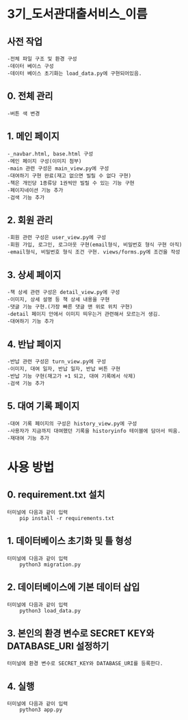 # 3기_도서관대출서비스_이름

## 사전 작업
    -전체 파일 구조 및 환경 구성
    -데이터 베이스 구성
    -데이터 베이스 초기화는 load_data.py에 구현되어있음.

## 0. 전체 관리
    -버튼 색 변경

## 1. 메인 페이지
    -_navbar.html, base.html 구성
    -메인 페이지 구성(이미지 첨부)
    -main 관련 구성은 main_view.py에 구성
    -대여하기 구현 완료(재고 없으면 빌릴 수 없다 구현)
    -책은 개인당 1종류당 1권씩만 빌릴 수 있는 기능 구현
    -페이지네이션 기능 추가
    -검색 기능 추가

## 2. 회원 관리
    -회원 관련 구성은 user_view.py에 구성
    -회원 가입, 로그인, 로그아웃 구현(email형식, 비밀번호 형식 구현 아직)
    -email형식, 비밀번호 형식 조건 구현. views/forms.py에 조건을 작성

## 3. 상세 페이지
    -책 상세 관련 구성은 detail_view.py에 구성
    -이미지, 상세 설명 등 책 상세 내용을 구현
    -댓글 기능 구현.(가장 빠른 댓글 맨 위로 위치 구현)
    -detail 페이지 안에서 이미지 띄우는거 관련해서 모르는거 생김.
    -대여하기 기능 추가

## 4. 반납 페이지
    -반납 관련 구성은 turn_view.py에 구성
    -이미지, 대여 일자, 반납 일자, 반납 버튼 구현
    -반납 기능 구현(재고가 +1 되고, 대여 기록에서 삭제)
    -검색 기능 추가
    
## 5. 대여 기록 페이지
    -대여 기록 페이지의 구성은 history_view.py에 구성
    -사용자가 지금까지 대여했던 기록을 historyinfo 테이블에 담아서 띄움.
    -재대여 기능 추가


# 사용 방법

## 0. requirement.txt 설치
    터미널에 다음과 같이 입력
        pip install -r requirements.txt

## 1. 데이터베이스 초기화 및 틀 형성
    터미널에 다음과 같이 입력
        python3 migration.py

## 2. 데이터베이스에 기본 데이터 삽입
    터미널에 다음과 같이 입력
        python3 load_data.py

## 3. 본인의 환경 변수로 SECRET KEY와 DATABASE_URI 설정하기
    터미널에 환경 변수로 SECRET_KEY와 DATABASE_URI를 등록한다.

## 4. 실행
    터미널에 다음과 같이 입력
        python3 app.py
